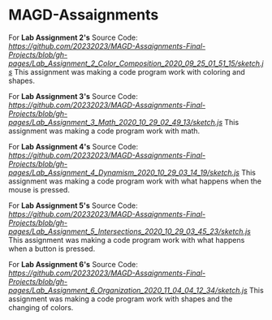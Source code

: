 # MAGD-Assaignments

For **Lab Assignment 2's** Source Code: _https://github.com/20232023/MAGD-Assaignments-Final-Projects/blob/gh-pages/Lab_Assignment_2_Color_Composition_2020_09_25_01_51_15/sketch.js_   This assignment was making a code program work with coloring and shapes.

For **Lab Assignment 3's** Source Code: _https://github.com/20232023/MAGD-Assaignments-Final-Projects/blob/gh-pages/Lab_Assignment_3_Math_2020_10_29_02_49_13/sketch.js_    This assignment was making a code program work with math.

For **Lab Assignment 4's** Source Code: _https://github.com/20232023/MAGD-Assaignments-Final-Projects/blob/gh-pages/Lab_Assignment_4_Dynamism_2020_10_29_03_14_19/sketch.js_    This assignment was making a code program work with what happens when the mouse is pressed.

For **Lab Assignment 5's** Source Code: _https://github.com/20232023/MAGD-Assaignments-Final-Projects/blob/gh-pages/Lab_Assignment_5_Intersections_2020_10_29_03_45_23/sketch.js_   This assignment was making a code program work with what happens when a button is pressed.

For **Lab Assignment 6's** Source Code: _https://github.com/20232023/MAGD-Assaignments-Final-Projects/blob/gh-pages/Lab_Assignment_6_Organization_2020_11_04_04_12_34/sketch.js_    This assignment was making a code program work with shapes and the changing of colors.
